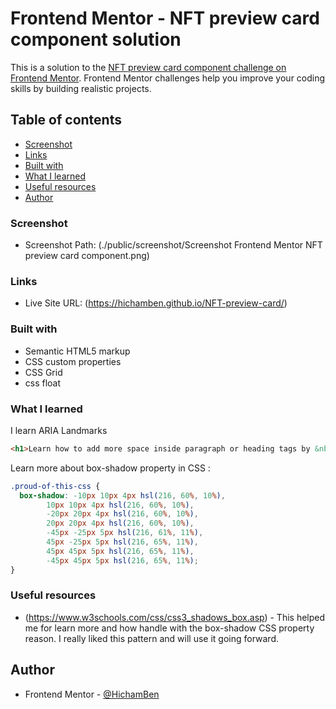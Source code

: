 # Frontend Mentor - NFT preview card component solution

This is a solution to the [NFT preview card component challenge on Frontend Mentor](https://www.frontendmentor.io/challenges/nft-preview-card-component-SbdUL_w0U). Frontend Mentor challenges help you improve your coding skills by building realistic projects. 

## Table of contents

  - [Screenshot](#screenshot)
  - [Links](#links)
  - [Built with](#built-with)
  - [What I learned](#what-i-learned)
  - [Useful resources](#useful-resources)
  - [Author](#author)


### Screenshot

- Screenshot Path: (./public/screenshot/Screenshot  Frontend Mentor NFT preview card component.png)

### Links

- Live Site URL: (https://hichamben.github.io/NFT-preview-card/)


### Built with

- Semantic HTML5 markup
- CSS custom properties
- CSS Grid
- css float


### What I learned
I learn ARIA Landmarks

```html
<h1>Learn how to add more space inside paragraph or heading tags by &nbsp; code</h1>
```

Learn more about box-shadow property in CSS :
```css
.proud-of-this-css {
  box-shadow: -10px 10px 4px hsl(216, 60%, 10%),
        10px 10px 4px hsl(216, 60%, 10%),
        -20px 20px 4px hsl(216, 60%, 10%),
        20px 20px 4px hsl(216, 60%, 10%),
        -45px -25px 5px hsl(216, 61%, 11%),
        45px -25px 5px hsl(216, 65%, 11%),
        45px 45px 5px hsl(216, 65%, 11%),
        -45px 45px 5px hsl(216, 65%, 11%);
}
```

### Useful resources

- (https://www.w3schools.com/css/css3_shadows_box.asp) - This helped me for learn more and how handle with the box-shadow CSS property reason. I really liked this pattern and will use it going forward.



## Author

- Frontend Mentor - [@HichamBen](https://www.frontendmentor.io/profile/HichamBen)


